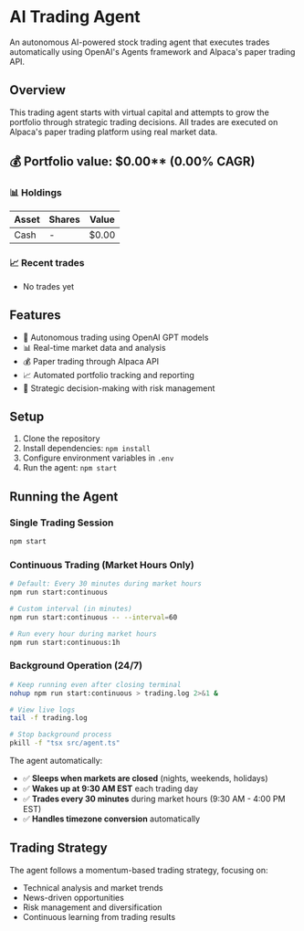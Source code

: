 # AI Trading Agent

An autonomous AI-powered stock trading agent that executes trades automatically using OpenAI's Agents framework and Alpaca's paper trading API.

## Overview

This trading agent starts with virtual capital and attempts to grow the portfolio through strategic trading decisions. All trades are executed on Alpaca's paper trading platform using real market data.

<!-- auto start -->

## 💰 Portfolio value: $0.00** (0.00% CAGR)

### 📊 Holdings

| Asset | Shares | Value |
|-------|--------|-------|
| Cash | - | $0.00 |


### 📈 Recent trades

- No trades yet

<!-- auto end -->

## Features

- 🤖 Autonomous trading using OpenAI GPT models
- 📊 Real-time market data and analysis
- 💰 Paper trading through Alpaca API
- 📈 Automated portfolio tracking and reporting
- 🧠 Strategic decision-making with risk management

## Setup

1. Clone the repository
2. Install dependencies: `npm install`
3. Configure environment variables in `.env`
4. Run the agent: `npm start`

## Running the Agent

### Single Trading Session
```bash
npm start
```

### Continuous Trading (Market Hours Only)
```bash
# Default: Every 30 minutes during market hours
npm run start:continuous

# Custom interval (in minutes)
npm run start:continuous -- --interval=60

# Run every hour during market hours
npm run start:continuous:1h
```

### Background Operation (24/7)
```bash
# Keep running even after closing terminal
nohup npm run start:continuous > trading.log 2>&1 &

# View live logs
tail -f trading.log

# Stop background process
pkill -f "tsx src/agent.ts"
```

The agent automatically:
- ✅ **Sleeps when markets are closed** (nights, weekends, holidays)
- ✅ **Wakes up at 9:30 AM EST** each trading day
- ✅ **Trades every 30 minutes** during market hours (9:30 AM - 4:00 PM EST)
- ✅ **Handles timezone conversion** automatically

## Trading Strategy

The agent follows a momentum-based trading strategy, focusing on:
- Technical analysis and market trends
- News-driven opportunities
- Risk management and diversification
- Continuous learning from trading results

